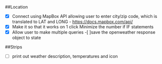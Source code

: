 ##Location
-[x] Connect using MapBox API allowing user to enter city/zip code, which is translated to LAT and LONG - https://docs.mapbox.com/api/
-[x] Make it so that it works on 1 click
     Minimize the number if IF statements
-[x] Allow user to make multiple queries
-[ ]save the openweather response object to state

##Strips
-[ ] print out weather description, temperatures and icon